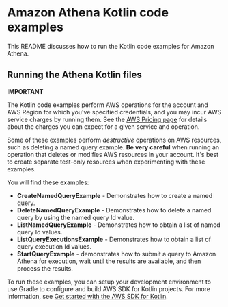 # Amazon Athena Kotlin code examples

This README discusses how to run the Kotlin code examples for Amazon Athena.

## Running the Athena Kotlin files

**IMPORTANT**

The Kotlin code examples perform AWS operations for the account and AWS Region for which you've specified credentials, and you may incur AWS service charges by running them. See the [AWS Pricing page](https://aws.amazon.com/pricing/) for details about the charges you can expect for a given service and operation.

Some of these examples perform *destructive* operations on AWS resources, such as deleting a named query example. **Be very careful** when running an operation that deletes or modifies AWS resources in your account. It's best to create separate test-only resources when experimenting with these examples.

You will find these examples: 

- **CreateNamedQueryExample** - Demonstrates how to create a named query.
- **DeleteNamedQueryExample** - Demonstrates how to delete a named query by using the named query Id value.
- **ListNamedQueryExample** - Demonstrates how to obtain a list of named query Id values.
- **ListQueryExecutionsExample** - Demonstrates how to obtain a list of query execution Id values.
- **StartQueryExample** - demonstrates how to submit a query to Amazon Athena for execution, wait until the results are available, and then process the results.

To run these examples, you can setup your development environment to use Gradle to configure and build AWS SDK for Kotlin projects. For more information, 
see [Get started with the AWS SDK for Kotlin](https://docs.aws.amazon.com/sdk-for-kotlin/latest/developer-guide/setup.html). 


